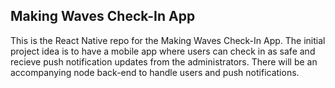 ## Making Waves Check-In App
This is the React Native repo for the Making Waves Check-In App. The initial project idea is to have a mobile app 
where users can check in as safe and recieve push notification updates from the administrators. There will be an 
accompanying node back-end to handle users and push notifications.